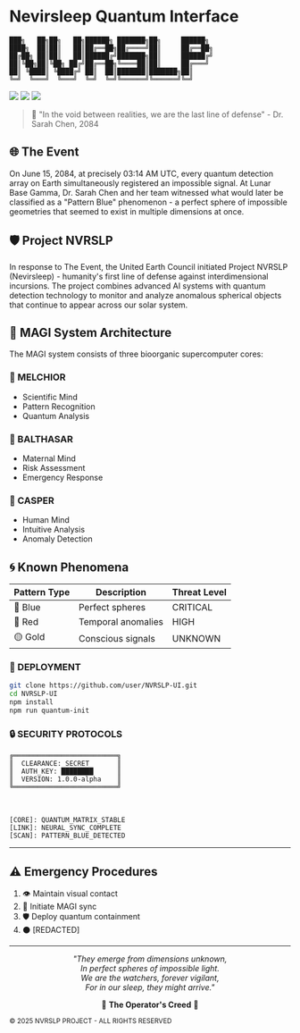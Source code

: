 <div align="left">

# Nevirsleep Quantum Interface

```ascii
███╗   ██╗██╗   ██╗██████╗ ███████╗██╗     ██████╗ 
████╗  ██║██║   ██║██╔══██╗██╔════╝██║     ██╔══██╗
██╔██╗ ██║██║   ██║██████╔╝███████╗██║     ██████╔╝
██║╚██╗██║╚██╗ ██╔╝██╔══██╗╚════██║██║     ██╔═══╝ 
██║ ╚████║ ╚████╔╝ ██║  ██║███████║███████╗██║     
╚═╝  ╚═══╝  ╚═══╝  ╚═╝  ╚═╝╚══════╝╚══════╝╚═╝     
```

<p align="left">
  <img src="https://img.shields.io/badge/Status-ACTIVE-brightgreen?style=for-the-badge&logo=statuspage&logoColor=white" />
  <img src="https://img.shields.io/badge/Security%20Level-RESTRICTED-red?style=for-the-badge&logo=hackaday&logoColor=white" />
  <img src="https://img.shields.io/badge/MAGI-ONLINE-blue?style=for-the-badge&logo=molecular-modelling&logoColor=white" />
</p>

</div>

> 🌟 "In the void between realities, we are the last line of defense" - Dr. Sarah Chen, 2084

## 🌐 The Event
On June 15, 2084, at precisely 03:14 AM UTC, every quantum detection array on Earth simultaneously registered an impossible signal. At Lunar Base Gamma, Dr. Sarah Chen and her team witnessed what would later be classified as a "Pattern Blue" phenomenon - a perfect sphere of impossible geometries that seemed to exist in multiple dimensions at once.

## 🛡️ Project NVRSLP
In response to The Event, the United Earth Council initiated Project NVRSLP (Nevirsleep) - humanity's first line of defense against interdimensional incursions. The project combines advanced AI systems with quantum detection technology to monitor and analyze anomalous spherical objects that continue to appear across our solar system.

## 🧠 MAGI System Architecture
The MAGI system consists of three bioorganic supercomputer cores:

### 🔷 MELCHIOR
- Scientific Mind
- Pattern Recognition
- Quantum Analysis

### 🔶 BALTHASAR
- Maternal Mind
- Risk Assessment
- Emergency Response

### 🔸 CASPER
- Human Mind
- Intuitive Analysis
- Anomaly Detection

## 🌀 Known Phenomena
| Pattern Type | Description | Threat Level |
|-------------|-------------|--------------|
| 🔵 Blue | Perfect spheres | CRITICAL |
| 🔴 Red | Temporal anomalies | HIGH |
| 🟡 Gold | Conscious signals | UNKNOWN |

### 🚀 DEPLOYMENT

```bash
git clone https://github.com/user/NVRSLP-UI.git
cd NVRSLP-UI
npm install
npm run quantum-init
```

### 🔒 SECURITY PROTOCOLS

```
╔══════════════════════════╗
║  CLEARANCE: SECRET       ║
║  AUTH_KEY: ████████      ║
║  VERSION: 1.0.0-alpha    ║
╚══════════════════════════╝
```

<br>

<div align="left">

```
[CORE]: QUANTUM_MATRIX_STABLE
[LINK]: NEURAL_SYNC_COMPLETE
[SCAN]: PATTERN_BLUE_DETECTED
```

---

## ⚠️ Emergency Procedures
1. 👁️ Maintain visual contact
2. 🔄 Initiate MAGI sync
3. 🛡️ Deploy quantum containment
4. ⚫ [REDACTED]

---

<div align="center">

*"They emerge from dimensions unknown,*  
*In perfect spheres of impossible light.*  
*We are the watchers, forever vigilant,*  
*For in our sleep, they might arrive."*  

🌌 **The Operator's Creed** 🌌

</div>

<sub>© 2025 NVRSLP PROJECT - ALL RIGHTS RESERVED</sub>
